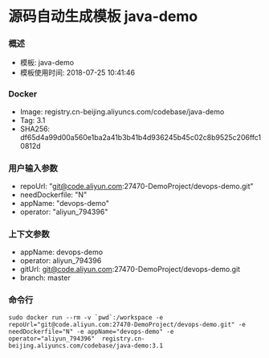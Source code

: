 # 源码自动生成模板 java-demo

### 概述

* 模板: java-demo
* 模板使用时间: 2018-07-25 10:41:46

### Docker
* Image: registry.cn-beijing.aliyuncs.com/codebase/java-demo
* Tag: 3.1
* SHA256: df65d4a99d00a560e1ba2a41b3b41b4d936245b45c02c8b9525c206ffc10812d

### 用户输入参数
* repoUrl: "git@code.aliyun.com:27470-DemoProject/devops-demo.git" 
* needDockerfile: "N" 
* appName: "devops-demo" 
* operator: "aliyun_794396" 

### 上下文参数
* appName: devops-demo
* operator: aliyun_794396
* gitUrl: git@code.aliyun.com:27470-DemoProject/devops-demo.git
* branch: master


### 命令行
	sudo docker run --rm -v `pwd`:/workspace -e repoUrl="git@code.aliyun.com:27470-DemoProject/devops-demo.git" -e needDockerfile="N" -e appName="devops-demo" -e operator="aliyun_794396"  registry.cn-beijing.aliyuncs.com/codebase/java-demo:3.1

